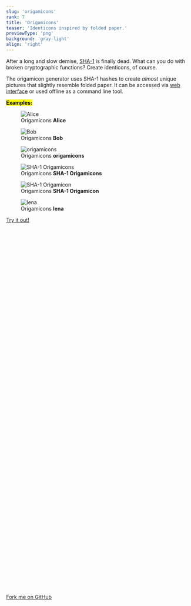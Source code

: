 ```yaml
---
slug: 'origamicons'
rank: 7
title: 'Origamicons'
teaser: 'Identicons inspired by folded paper.'
previewType: 'png'
background: 'gray-light'
align: 'right'
---
```


After a long and slow demise, <a href="https://shattered.io/">SHA-1</a> is finally dead.
What can you do with broken cryptographic functions? Create identicons, of course.

The origamicon generator uses SHA-1 hashes to create *almost* unique pictures that slightly resemble
folded paper. It can be accessed via <a href="https://origamicons.herokuapp.com/">web interface</a> or used offline as a command line tool.


**<mark>Examples:</mark>**

<section class="figrow">

<figure>
<img src="origamicons/origamicon_Alice.png" alt="Alice"/>
<figcaption>Origamicons <strong>Alice</strong></figcaption>
</figure>

<figure>
<img src="origamicons/origamicon_Bob.png" alt="Bob"/>
<figcaption>Origamicons <strong>Bob</strong></figcaption>
</figure>

<figure>
<img src="origamicons/origamicon_origamicons.png" alt="origamicons"/>
<figcaption>Origamicons <strong>origamicons</strong></figcaption>
</figure>

<figure>
<img src="origamicons/origamicon_SHA-1 Origamicons.png" alt="SHA-1 Origamicons"/>
<figcaption>Origamicons <strong>SHA-1 Origamicons</strong></figcaption>
</figure>

<figure>
<img src="origamicons/origamicon_SHA-1 Origamicon.png" alt="SHA-1 Origamicon"/>
<figcaption>Origamicons <strong>SHA-1 Origamicon</strong></figcaption>
</figure>

<figure>
<img src="origamicons/origamicon_lena.png" alt="lena"/>
<figcaption>Origamicons <strong>lena</strong></figcaption>
</figure>

</section>


<section class="meta-links">
<a href="https://origamicons.herokuapp.com/" class="meta link">
    Try it out!
    <svg viewBox="0 0 24 24" class="icon"><use xlink:href="/icons/sprite.svg#arrow-right"/></svg>
</a>

<a href="https://github.com/LenaSchnedlitz/origamicons">
    <svg viewBox="0 0 24 24" class="icon"><use xlink:href="/icons/sprite.svg#github"/></svg>
    Fork me on GitHub
    <svg viewBox="0 0 24 24" class="icon"><use xlink:href="/icons/sprite.svg#arrow-right"/></svg>
    </a>
</section>
